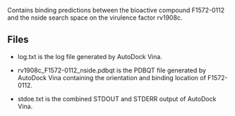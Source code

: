 Contains binding predictions between the bioactive compound F1572-0112 and the nside search space on the virulence factor rv1908c.

## Files

- log.txt is the log file generated by AutoDock Vina.

- rv1908c_F1572-0112_nside.pdbqt is the PDBQT file generated by AutoDock Vina containing the orientation and binding location of F1572-0112.

- stdoe.txt is the combined STDOUT and STDERR output of AutoDock Vina.

